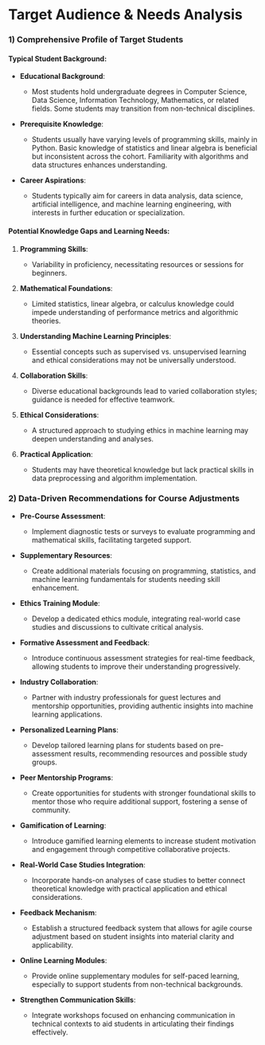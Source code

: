 Target Audience & Needs Analysis
================================

### 1) Comprehensive Profile of Target Students

#### Typical Student Background:
- **Educational Background**: 
  - Most students hold undergraduate degrees in Computer Science, Data Science, Information Technology, Mathematics, or related fields. Some students may transition from non-technical disciplines.

- **Prerequisite Knowledge**: 
  - Students usually have varying levels of programming skills, mainly in Python. Basic knowledge of statistics and linear algebra is beneficial but inconsistent across the cohort. Familiarity with algorithms and data structures enhances understanding.

- **Career Aspirations**: 
  - Students typically aim for careers in data analysis, data science, artificial intelligence, and machine learning engineering, with interests in further education or specialization.

#### Potential Knowledge Gaps and Learning Needs:
1. **Programming Skills**: 
   - Variability in proficiency, necessitating resources or sessions for beginners.

2. **Mathematical Foundations**: 
   - Limited statistics, linear algebra, or calculus knowledge could impede understanding of performance metrics and algorithmic theories.

3. **Understanding Machine Learning Principles**: 
   - Essential concepts such as supervised vs. unsupervised learning and ethical considerations may not be universally understood.

4. **Collaboration Skills**: 
   - Diverse educational backgrounds lead to varied collaboration styles; guidance is needed for effective teamwork.

5. **Ethical Considerations**: 
   - A structured approach to studying ethics in machine learning may deepen understanding and analyses.

6. **Practical Application**: 
   - Students may have theoretical knowledge but lack practical skills in data preprocessing and algorithm implementation.

### 2) Data-Driven Recommendations for Course Adjustments
- **Pre-Course Assessment**:
  - Implement diagnostic tests or surveys to evaluate programming and mathematical skills, facilitating targeted support.

- **Supplementary Resources**:
  - Create additional materials focusing on programming, statistics, and machine learning fundamentals for students needing skill enhancement.

- **Ethics Training Module**:
  - Develop a dedicated ethics module, integrating real-world case studies and discussions to cultivate critical analysis.

- **Formative Assessment and Feedback**:
  - Introduce continuous assessment strategies for real-time feedback, allowing students to improve their understanding progressively.

- **Industry Collaboration**:
  - Partner with industry professionals for guest lectures and mentorship opportunities, providing authentic insights into machine learning applications.

- **Personalized Learning Plans**:
  - Develop tailored learning plans for students based on pre-assessment results, recommending resources and possible study groups.

- **Peer Mentorship Programs**:
  - Create opportunities for students with stronger foundational skills to mentor those who require additional support, fostering a sense of community.

- **Gamification of Learning**:
  - Introduce gamified learning elements to increase student motivation and engagement through competitive collaborative projects.

- **Real-World Case Studies Integration**:
  - Incorporate hands-on analyses of case studies to better connect theoretical knowledge with practical application and ethical considerations.

- **Feedback Mechanism**:
  - Establish a structured feedback system that allows for agile course adjustment based on student insights into material clarity and applicability.

- **Online Learning Modules**:
  - Provide online supplementary modules for self-paced learning, especially to support students from non-technical backgrounds.

- **Strengthen Communication Skills**:
  - Integrate workshops focused on enhancing communication in technical contexts to aid students in articulating their findings effectively.